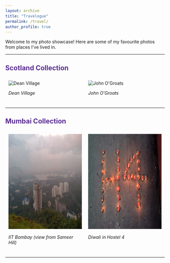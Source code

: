 ```yaml
---
layout: archive
title: "Travelogue"
permalink: /travel/
author_profile: true
---
```


Welcome to my photo showcase! Here are some of my favourite photos from places I've lived in.

---

## <span style="color: #5a2c91;">Scotland Collection</span>
<div style="display: flex; flex-wrap: wrap;">
  <div style="flex: 1; margin: 10px;">
    <img src="/images/scot1.png" alt="Dean Village" style="height: 300px; width: 400px;">
    <p><em>Dean Village</em></p>
  </div>
  <div style="flex: 1; margin: 10px;">
    <img src="/images/scot2.png" alt="John O'Groats" style="height: 300px; width: 400px;">
    <p><em>John O'Groats</em></p>
  </div>
</div>

---

## <span style="color: #5a2c91;">Mumbai Collection</span>
<div style="display: flex; flex-wrap: wrap;">
  <div style="flex: 1; margin: 10px;">
    <img src="/images/mum1.jpeg" alt="IIT Bombay from Sameer Hill" style="height: 300px; width: 400px;">
    <p><em>IIT Bombay (view from Sameer Hill)</em></p>
  </div>
  <div style="flex: 1; margin: 10px;">
    <img src="/images/mum2.jpg" alt="Hostel 4 Diwali" style="height: 300px; width: 400px;">
    <p><em>Diwali in Hostel 4</em></p>
  </div>
</div>

---
